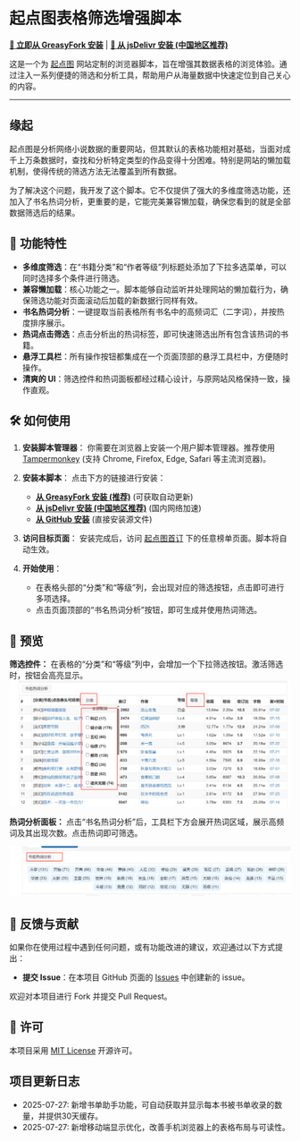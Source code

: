 # 起点图表格筛选增强脚本

[**🚀 立即从 GreasyFork 安装**](https://greasyfork.org/zh-CN/scripts/543774) | [**🚀 从 jsDelivr 安装 (中国地区推荐)**](https://cdn.jsdelivr.net/gh/liucong2013/qidiantu-filter/qidiantu-filter.user.js)


这是一个为 [起点图](https://www.qidiantu.com/) 网站定制的浏览器脚本，旨在增强其数据表格的浏览体验。通过注入一系列便捷的筛选和分析工具，帮助用户从海量数据中快速定位到自己关心的内容。

---

## 缘起

起点图是分析网络小说数据的重要网站，但其默认的表格功能相对基础，当面对成千上万条数据时，查找和分析特定类型的作品变得十分困难。特别是网站的懒加载机制，使得传统的筛选方法无法覆盖到所有数据。

为了解决这个问题，我开发了这个脚本。它不仅提供了强大的多维度筛选功能，还加入了书名热词分析，更重要的是，它能完美兼容懒加载，确保您看到的就是全部数据筛选后的结果。

## 🚀 功能特性

- **多维度筛选**：在“书籍分类”和“作者等级”列标题处添加了下拉多选菜单，可以同时选择多个条件进行筛选。
- **兼容懒加载**：核心功能之一。脚本能够自动监听并处理网站的懒加载行为，确保筛选功能对页面滚动后加载的新数据行同样有效。
- **书名热词分析**：一键提取当前表格所有书名中的高频词汇（二字词），并按热度排序展示。
- **热词点击筛选**：点击分析出的热词标签，即可快速筛选出所有包含该热词的书籍。
- **悬浮工具栏**：所有操作按钮都集成在一个页面顶部的悬浮工具栏中，方便随时操作。
- **清爽的 UI**：筛选控件和热词面板都经过精心设计，与原网站风格保持一致，操作直观。

## 🛠️ 如何使用

1.  **安装脚本管理器**：
    你需要在浏览器上安装一个用户脚本管理器。推荐使用 [Tampermonkey](https://www.tampermonkey.net/) (支持 Chrome, Firefox, Edge, Safari 等主流浏览器)。

2.  **安装本脚本**：
    点击下方的链接进行安装：
    - [**从 GreasyFork 安装 (推荐)**](https://greasyfork.org/zh-CN/scripts/543774) (可获取自动更新)
    - [**从 jsDelivr 安装 (中国地区推荐)**](https://cdn.jsdelivr.net/gh/liucong2013/qidiantu-filter/qidiantu-filter.user.js) (国内网络加速)
    - [**从 GitHub 安装**](./qidiantu-filter.user.js) (直接安装源文件)

3.  **访问目标页面**：
    安装完成后，访问 [起点图首订](https://www.qidiantu.com/shouding/) 下的任意榜单页面。脚本将自动生效。

4.  **开始使用**：
    - 在表格头部的“分类”和“等级”列，会出现对应的筛选按钮，点击即可进行多项选择。
    - 点击页面顶部的“书名热词分析”按钮，即可生成并使用热词筛选。

## 📸 预览

**筛选控件：**
在表格的“分类”和“等级”列中，会增加一个下拉筛选按钮。激活筛选时，按钮会高亮显示。![筛选控件预览](./doc/image/image-20250727195030422.png)

**热词分析面板：**
点击“书名热词分析”后，工具栏下方会展开热词区域，展示高频词及其出现次数。点击热词即可筛选。

![热词分析预览](./doc/image/image-20250727195047710.png)



## 📝 反馈与贡献

如果你在使用过程中遇到任何问题，或有功能改进的建议，欢迎通过以下方式提出：
- **提交 Issue**：在本项目 GitHub 页面的 [Issues](https://github.com/your-username/your-repo/issues) 中创建新的 issue。

欢迎对本项目进行 Fork 并提交 Pull Request。

## 📄 许可

本项目采用 [MIT License](./LICENSE) 开源许可。

## 项目更新日志
* 2025-07-27: 新增书单助手功能，可自动获取并显示每本书被书单收录的数量，并提供30天缓存。
* 2025-07-27: 新增移动端显示优化，改善手机浏览器上的表格布局与可读性。
